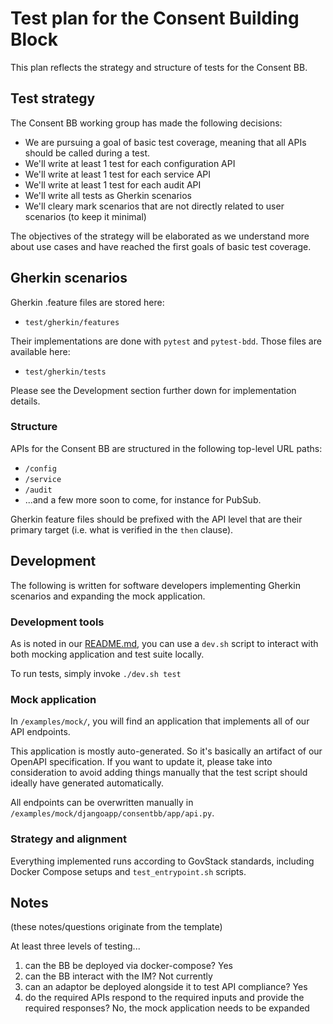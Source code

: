 # Test plan for the Consent Building Block

This plan reflects the strategy and structure of tests for the Consent BB.

## Test strategy

The Consent BB working group has made the following decisions:

* We are pursuing a goal of basic test coverage, meaning that all APIs should be called during a test.
* We'll write at least 1 test for each configuration API
* We'll write at least 1 test for each service API
* We'll write at least 1 test for each audit API
* We'll write all tests as Gherkin scenarios
* We'll cleary mark scenarios that are not directly related to user scenarios (to keep it minimal)

The objectives of the strategy will be elaborated as we understand more about use cases and have reached the first goals of basic test coverage.

## Gherkin scenarios

Gherkin .feature files are stored here:

* `test/gherkin/features`

Their implementations are done with `pytest` and `pytest-bdd`.
Those files are available here:

* `test/gherkin/tests`

Please see the Development section further down for implementation details.

### Structure

APIs for the Consent BB are structured in the following top-level URL paths:

* `/config`
* `/service`
* `/audit`
* ...and a few more soon to come, for instance for PubSub.

Gherkin feature files should be prefixed with the API level that are their primary target (i.e. what is verified in the `then` clause).

## Development

The following is written for software developers implementing Gherkin scenarios and expanding the mock application.

### Development tools

As is noted in our [README.md](../README.md), you can use a `dev.sh` script to interact with both mocking application and test suite locally.

To run tests, simply invoke `./dev.sh test`

### Mock application

In `/examples/mock/`, you will find an application that implements all of our API endpoints.

This application is mostly auto-generated. So it's basically an artifact of our OpenAPI specification. If you want to update it, please take into consideration to avoid adding things manually that the test script should ideally have generated automatically.

All endpoints can be overwritten manually in `/examples/mock/djangoapp/consentbb/app/api.py`.

### Strategy and alignment

Everything implemented runs according to GovStack standards, including Docker Compose setups and `test_entrypoint.sh` scripts.

## Notes

(these notes/questions originate from the template)

At least three levels of testing...

1. can the BB be deployed via docker-compose? Yes
2. can the BB interact with the IM? Not currently
3. can an adaptor be deployed alongside it to test API compliance? Yes
4. do the required APIs respond to the required inputs and provide the required responses? No, the mock application needs to be expanded

